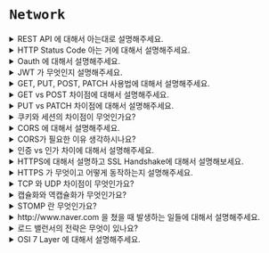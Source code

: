 # `Network`

<details>
  <summary>REST API 에 대해서 아는대로 설명해주세요.</summary> 
  <br>

REST API 란 `자원`, `행위`, `표현` 으로 이루어져 있습니다. HTTP URI를 통해 자원을 표시하고 `HTTP Method`를 통해 자원에 대한 처리를 표현합니다.

- `URI 는 정보의 자원을 표현`해야 한다.
- `HTTP Method GET, POST, DELETE, PUT 을 사용해야 한다.`
- 클라이언트 - 서버 구조로 되어 있다.
- Reference : [https://meetup.toast.com/posts/92](https://meetup.toast.com/posts/92)

</details>

<details>
  <summary>HTTP Status Code 아는 거에 대해서 설명해주세요.</summary>
  <br>

- 200 OK : 요청 성공
- 201 Created: 요청이 성공적이었으며 그 결과로 새로운 리소스가 생성되었다.
- 204 No Content: 요청에 대해서 보내줄 수 있는 컨텐츠가 없다.
- 400 Bad_Request: 클라이언트의 잘못 요청으로 서버가 이해할 수 없음
- 401 UnAuthorized: 인증되지 않은 사용자를 의미
- 403 Forbidden: 인증은 되었지만 해당 자원에 대해서 권한이 없는 경우
- 404 Not Found: 서버는 요청받은 리소스를 찾을 수 없다.
- 405 Method Not Allowed: GET 메소드인데 다른 HTTP 메소드로 호출한 경우
- 500 Internal Server Error : 서버 내부 에러

</details>

<details>
  <summary>Oauth 에 대해서 설명해주세요.</summary>
  <br>

`OAuth는 제 3자 인증방식 입니다.` 기본적으로 사용자는 서버를 신뢰할 수 없습니다. 그렇기 때문에, 민감정보를 작성하는 것을 꺼립니다. 서버측에서도 마찬가지 입니다. 사용자의 민감정보를 관리하는 것은 리소스가 필요합니다.

그래서 OAuth를 사용해서 신뢰할 수 있는 서버에게 정보를 맡겨놓고 접근할 수 있는 권한을 주는 것이라고 이해하면 됩니다. 그러면 사용자 측에서는 민감정보를 굳이 입력하지 않고도 서비스를 사용할 수 있고, 서버측에서도 민감정보를 굳이 관리하지 않아도 되기 때문에 이점이라고 볼 수 있습니다.

즉, 인증을 자체 서비스에서 하지 않고 Third Party 를 통해서 진행하고 자체 서비스의 접근 권한을 주는 것입니다.

ex) Naver Login (Social Login)

</details>

<details>
  <summary>JWT 가 무엇인지 설명해주세요.</summary>
  <br>

JWT란 토큰 인증 방식에서 쓰이는 것이라고 볼 수 있습니다. 다른 사용으론 데이터를 공유하는데도 사용할 수 있지만 일반적으론 토큰 인증 방식에서 사용됩니다.

JWT는 헤더, 페이로드, 시그니쳐로 구분됩니다. 헤더는 토큰의 타입, 암호화 알고리즘을 담고 있고, 페이로드는 토큰의 정보를 담는 부분이며, 시그니처는 토큰의 정보가 신뢰할 수 있는것인지 판단할 수 있도록 합니다.

JWT는 세션 기반 인증과 주로 대비됩니다. 세션기반 인증은 서버에서 세션 정보를 관리해야하는 비용이 들게됩니다. 또한 분산환경에서도 관리하기 어렵습니다. 하지만 JWT는 그 자체로 정보를 가지고 있기 때문에 세션의 단점을 보완할 수 있습니다.

</details>

<details>
  <summary>GET, PUT, POST, PATCH 사용법에 대해서 설명해주세요.</summary>
  <br>

- PUT : 해당 리소스에 대해서 전체 수정이 필요하다면 PUT 을 사용
- POST: Request Body 가 필요하다 거나 서버의 자원 행위를 변경할 때 주로 사용
- PATCH: 해딩 리소스에 일부 수정이 필요할 때는 PUT -> PATCH 를 사용
- GET: 주로 읽어 오는 작업을 할 때 사용

</details>

<details>
  <summary>GET vs POST 차이점에 대해서 설명해주세요.</summary>
  <br>

- ### GET
  - 요청은 서버에 존재하는 정보를 요청합니다.(조회 API 에 주로 사용)
  - 일반적으로 Request Body는 입력하지 않는 것이 일반적

- ### POST
  - POST 요청은 서버에 정보를 생성하는 것을 요청
  - POST 요청은 서버의 상태를 변경시키기 때문에 멱등성이 유지되지 않습니다.
  - 보통 Request Body에 요청하는 데이터를 담아 전송합니다.

</details>

<details>
  <summary>PUT vs PATCH 차이점에 대해서 설명해주세요.</summary>
  <br>

- PUT : 리소스 전체를 변경할 때 사용
- PATCH : 리소스 일부를 변경할 때 사용

</details>

<details>
  <summary>쿠키와 세션의 차이점이 무엇인가요?</summary>
  <br>

HTTP는 비상태성(Stateless) 프로토콜로 상태 정보를 유지하지 않습니다. 연결을 유지하지 않기 때문에 리소스 낭비가 줄어드는 것은 큰 장점이지만 통신할 때마다 매번 연결 설정을 해야 하며, 이전 요청과 현재 요청이 같은 사용자의 요청인지 알 수 없다는 단점이 존재합니다.

쿠키와 세션을 통해서 HTTP의 Stateless한 문제점을 해결할 수 있다.

[저장 위치]

쿠키 : 클라인어트의 웹 브라우저가 지정하는 메모리 or 하드 디스크
세션 : 서버의 메모리


[리소스]

쿠키 : 클라이언트에 저장되고 클라이언트의 메모리를 사용하기 때문에 서버 자원을 사용하지 않는다.
세션 : 서버에 저장되고, 서버 메모리로 로딩되기 때문에 세션이 생길 때마다 리소스를 차지한다.


[보안]

쿠키 : 클라이언트에 저장하기 때문에 보안에 취약하다.
세션 : 서버에 저장하기 때문에 쿠키에 비해서는 보안에 우수하다.

</details>

<details>
  <summary>CORS 에 대해서 설명해주세요.</summary>
  <br>

`URL을 보면 Protocol, Host, Port 번호를 모두 합친 것이 출처(Origin)` 입니다. `두 개의 출처가 같다는 것은 Scheme, Host, Port 이 3가지가 동일하다는 뜻`입니다. 프론트엔드와 백엔드의 출처가 다를 때, 다른 출처로 자원을 요청하면 CORS 에러가 납니다.

</details>

<details>
  <summary>CORS가 필요한 이유 생각하시나요?</summary>
  <br>

만약 문제가 없는 올바른 A 라는 사이트를 이용하면서 `로그인`을 한 후에 `자동 로그인`을 이용하고 있다고 생각해보겠습니다. 자동 로그인을 유지하기 위해서는 `쿠키`, `세션` or `JWT`와 같은 정보들을 서버와의 인증을 위한 통신이 필요할 것입니다.(중요한 정보일텐데요.)

그런데 만약 어떤 문제가 있는 해킹하는 사람들이 똑같은 형태의 B 라는 사이트를 만들어 우리에게 접속하도록 보내서 우리가 접속했다고 가정하겠습니다. 그러면 A 사이트를 접속할 때처럼 B 사이트를 접속할 때는 `중요한 인증 정보`를 보내게 될 것인데요. 즉, 중요한 정보들이 `탈취 당하게 되는 것`입니다.
이렇게 탈취 당한 정보를 통해서 해커들이 실제 A 사이트에서 나쁜 일을 할 수 있게되는 것입니다.

</details>

<details>
  <summary>인증 vs 인가 차이에 대해서 설명해주세요.</summary>
  <br>

### 인증(Authentication)

어떤 A라는 건물에 출입을 할 때, 출입증이 있다면 들어갈 수 있고 없다면 들어갈 수 없다. 이렇게 `식별 가능한 정보로` 서비스에 등록된 유저의 신원을 입증하는 과정을 `인증`이라 합니다.

<br>

### 인가(Authorization)

하지만 `출입증`으로 회사의 모든 곳을 다 돌아다닐 수 있는 것은 아니다. 만약 A라는 10층짜리 건물에 내가 다니는 회사는 5층이라면 나머지 층에는 출입을 할 수 있다.
이러한 것을 `인가`라고 한다. 한마디로 `권한에 대한 허가`를 나타내고, `인증된 사용자에 대한 자원 접근 권한 확인`이다.

```
또 다른 예로는 어떤 게시글을 내가 작성하였을 때, 다른 사람들은 이 글에 대해 수정, 삭제 권한이 없다. 
이것이 인가가 적용이 된 예시이다.
```

- `따라서 반드시 인증이 인가보다 선행되어야 하는 개념이다`
- 인증 에러 401 Unauthorized, 인가 에러 403 Forbidden

</details>

<details>
  <summary>HTTPS에 대해서 설명하고 SSL Handshake에 대해서 설명해보세요.</summary>
  <br>
</details>

<details>
  <summary>HTTPS 가 무엇이고 어떻게 동작하는지 설명해주세요.</summary>
  <br>

### HTTP 단점

- 평문 통신
- 통신 상대를 확인하지 않음
- 완전성을 증명할 수 없기 때문에 변조 가능

<br>

HTTPS는 HTTP에 보안 계층을 추가한 것입니다. HTTPS는 제3자 인증, 공개키 암호화, 비밀키 암호화를 사용합니다.

제3자 인증은 믿을 수 있는 인증기관에 등록된 인증서만 신뢰하는 것이고, 공개키 암호화는 비밀키를 공유하기 위해 사용합니다. 비밀키 암호화는 통신하는 데이터를 암호화하는데 사용합니다.

<br>

## 비대칭키(공개키), 대칭키(공통키)에 대해서 설명해주세요.

- 대칭키
  - 암호화와 복호화에 하나의 키를 사용하는 방식을 `공통키 암호`라고 부릅니다.
  - 즉, 클라이언트, 서버 모두 하나의 키로 암호화 복호화를 하는 것입니다. 통신할 때 공통키를 상대방에게 전달할 필요는 없다는 장점을 가지고 있습니다. 하지만 반면에 공통키만 가지고 있으면 누구든 복호화를 할 수 있다는 단점이 될 수도 있습니다
  - 클라이언트, 서버 모두 같은 공통키를 가지기 위해서 최초 통신에서는 공통키를 통신에 담는 과정이 필요합니다. 이 때 공통키를 탈취당할 가능성이 존재하기에 공통키 암호 방식에도 한계점이 존재합니다. 그래서 나온 것이 바로 비대칭키(공개키) 방식 입니다.

- 비대칭키
  - 공개키 암호에서는 서로 다른 두 개의 키 페어(쌍)을 사용합니다. 한쪽은 `비밀키(private key)`라 부르고 다른 한쪽은 `공개키(public key)`라고 부릅니다. 이름에서 알 수 있듯이 비밀키는 누구에게도 알려져서는 안되는 키이며 공개키는 누구에게나 알려져도 되는 키입니다.
  - 공개키 암호화를 사용한 암호화는 암호를 보내는 측이 상대의 공개키를 사용해 암호화합니다. 그리고 암호화된 정보를 받아들인 상대는 자신의 비밀키를 사용해 복호화를 합니다.

<br>

### 비대칭키의 단점은 무엇일까요?

- 비대칭키는 대칭키에 비해서 속도가 많이 느릴 뿐 아니라 컴퓨터에 많은 부하를 준다는 단점을 가지고 있습니다.

<br>

### 비대칭키의 단점을 해결하려면 어떻게 해야할까요?

- 대칭키 + 비대칭키 방식의 장점을 조합하고 키를 교환하는 곳에서는 공개키 암호를 사용하고 그 후의 통신에서 메세지를 교환하는 곳에서는 공통키 암호를 사용합니다.


</details>

<details>
  <summary>TCP 와 UDP 차이점이 무엇인가요?</summary>
  <br>

### TCP 란?

`TCP 는 신뢰성/정확성을 우선으로 하는 연결형 통신 프로토콜` 입니다. 연결형 통신은 꼼꼼하게 상대방을 확인하면서 데이터를 전송합니다. 데이터를 전송하려면 먼저 연결(connection)이라는 가상의 독점 통신로를 확보해야 합니다.

<br>

### UDP 란?

`UDP는 전송 계층에서 효율적으로 통신할 수 있도록 돕는 프로토콜` 입니다. UDP는 TCP 와는 다르게 비연결형 통신이기 때문에 데이터를 전송할 때 TCP 처럼 시간이 걸리는 확인 작업을 일일이 하지 않습니다. UDP는 TCP와 달리 효율성을 중요하게 여기는 프로토콜이라 TCP와 같은 신뢰성과 정확성을 요구하게 되면 효율이 떨어집니다. UDP의 장점은 데이터를 효율적으로 빠르게 보내는 것이라서 스트리밍 방식으로 전송하는 동영상 서비스와 같은 곳에 사용됩니다. 그래서 동영상 같은 것 대게 빠른 UDP를 사용합니다.

<br>

## TCP 에서 연결하고 연결 해제 하는 과정에 대해서 설명해주세요.

### 3-way-Handshake (연결과정)

![1](https://yohanpro.com/media/images/network/TCP/3-way.png)

1. 통신을 하려면 컴퓨터 2에게 허가륵 받아야 하므로, 컴퓨터 1에서 컴퓨터 2로 연결 확릴 허가를 받기 위한 요청 `SYN`을 보냅니다.
2. 컴퓨터 2는 컴퓨터 1이 보낸 요청을 받은 후에 허가한다는 응답을 회신하기 위해 연결 확립 응답 `ACK`을 보냅니다. 동시에 컴퓨터 2도 컴퓨터 1에게 더이터 전송 허가를 받기 위해 연결 확릴 요청 `SYN`을 보냅니다.
3. 컴퓨터 2의 요청을 받은 컴퓨터 1은 컴퓨터 2를 허가한다는 응답으로 연결 확인 응답 `ACK`를 보냅니다.

<br>

### 4-way-Handshake (연결 해제 과정)

![1](https://yohanpro.com/media/images/network/TCP/FIN.png)

1. 컴퓨터 1에서 컴퓨터 2로 연결 종료 요청 `FIN`을 보냅니다.
2. 컴퓨터 2에서 컴퓨터 1로 연결 종료 응답 `ACK`을 반환합니다.
3. 또한 컴퓨터 2에서도 컴퓨터 1로 연결 종료 요청 `FIN`을 보냅니다.
4. 컴퓨터 1에서 컴퓨터 2로 연결 종료 응답 `ACK`를 반환합니다.

</details>

<details>
  <summary>캡슐화와 역캡슐화가 무엇인가요?</summary>
  <br>

![1](https://user-images.githubusercontent.com/45676906/113228711-6cbb5000-92d0-11eb-83c7-4a0afb40754c.png)

- 캡슐화 : 응용 계층부터 물리 계층까지 계층별로 데이터를 전당할 때 헤더를 붙이는 것입니다.
- 역캡슐화 : 물리 계층부터 응용 계층까지 계층별로 데이터를 전달할 때 헤더를 제거하는 것입니다.

</details>

<details>
  <summary>STOMP 란 무엇인가요?</summary> 
  <br>

STOMP (Simple Text Oriented Messaging Protocol)은 메세징 전송을 효율적으로 하기 위해 탄생한 프로토콜이고, 기본적으로 pub / sub 구조로 되어있어 메세지를 전송하고 메세지를 받아 처리하는 부분이 확실히 정해져 있기 때문에 개발자 입장에서 명확하게 인지하고 개발할 수 있는 이점이 있다.

STOMP 프로토콜은 WebSocket 위에서 동작하는 프로토콜로써 클라이언트와 서버가 전송할 메세지의 유형, 형식, 내용들을 정의하는 매커니즘이다.

위에서 언급한 pub / sub란 메세지를 공급하는 주체와 소비하는 주체를 분리해 제공하는 메세징 방법이다. 기본적인 컨셉을 예로 들자면 우체통(Topic)이 있다면 집배원(Publisher)이 신문을 우체통에 배달하는 행위가 있고, 우체통에 신문이 배달되는 것을 기다렸다가 빼서 보는 구독자(Subscriber)의 행위가 있다. 이때 구독자는 다수가 될 수 있다. pub / sub 컨셉을 채팅방에 빗대면 다음과 같다.

- 채팅방 생성 : pub / sub 구현을 위한 Topic이 생성됨

- 채팅방 입장 : Topic 구독

- 채팅방에서 메세지를 송수신 : 해당 Topic 으로 메세지를 송신(pub), 메세지를 수신(sub)

</details>

<details>
  <summary>http://www.naver.com 을 쳤을 때 발생하는 일들에 대해서 설명해주세요.</summary>
  <br>
</details>

<details>
  <summary>로드 밸런서의 전략은 무엇이 있나요?</summary>
  <br>
</details>

<details>
  <summary>OSI 7 Layer 에 대해서 설명해주세요.</summary> 
  <br>
</details> 